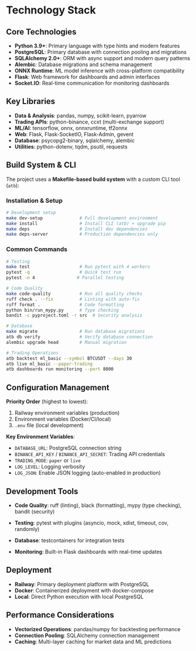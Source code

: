 # Technology Stack

## Core Technologies

- **Python 3.9+**: Primary language with type hints and modern features
- **PostgreSQL**: Primary database with connection pooling and migrations
- **SQLAlchemy 2.0+**: ORM with async support and modern query patterns
- **Alembic**: Database migrations and schema management
- **ONNX Runtime**: ML model inference with cross-platform compatibility
- **Flask**: Web framework for dashboards and admin interfaces
- **Socket.IO**: Real-time communication for monitoring dashboards

## Key Libraries

- **Data & Analysis**: pandas, numpy, scikit-learn, pyarrow
- **Trading APIs**: python-binance, ccxt (multi-exchange support)
- **ML/AI**: tensorflow, onnx, onnxruntime, tf2onnx
- **Web**: Flask, Flask-SocketIO, Flask-Admin, gevent
- **Database**: psycopg2-binary, sqlalchemy, alembic
- **Utilities**: python-dotenv, tqdm, psutil, requests

## Build System & CLI

The project uses a **Makefile-based build system** with a custom CLI tool (`atb`):


### Installation & Setup
```bash
# Development setup
make dev-setup              # Full development environment
make install                # Install CLI (atb) + upgrade pip
make deps                   # Install dev dependencies
make deps-server            # Production dependencies only
```

### Common Commands
```bash
# Testing
make test                   # Run pytest with 4 workers
pytest -q                   # Quick test run
pytest -n 4                # Parallel testing

# Code Quality
make code-quality           # Run all quality checks
ruff check . --fix          # Linting with auto-fix
ruff format .               # Code formatting
python bin/run_mypy.py      # Type checking
bandit -c pyproject.toml -r src  # Security analysis

# Database
make migrate                # Run database migrations
atb db verify               # Verify database connection
alembic upgrade head        # Manual migration

# Trading Operations
atb backtest ml_basic --symbol BTCUSDT --days 30
atb live ml_basic --paper-trading
atb dashboards run monitoring --port 8000
```

## Configuration Management

**Priority Order** (highest to lowest):
1. Railway environment variables (production)
2. Environment variables (Docker/CI/local)
3. `.env` file (local development)

**Key Environment Variables**:
- `DATABASE_URL`: PostgreSQL connection string
- `BINANCE_API_KEY` / `BINANCE_API_SECRET`: Trading API credentials
- `TRADING_MODE`: `paper` or `live`
- `LOG_LEVEL`: Logging verbosity
- `LOG_JSON`: Enable JSON logging (auto-enabled in production)

## Development Tools

- **Code Quality**: ruff (linting), black (formatting), mypy (type checking), bandit (security)

- **Testing**: pytest with plugins (asyncio, mock, xdist, timeout, cov, randomly)

- **Database**: testcontainers for integration tests
- **Monitoring**: Built-in Flask dashboards with real-time updates

## Deployment

- **Railway**: Primary deployment platform with PostgreSQL
- **Docker**: Containerized deployment with docker-compose
- **Local**: Direct Python execution with local PostgreSQL

## Performance Considerations

- **Vectorized Operations**: pandas/numpy for backtesting performance
- **Connection Pooling**: SQLAlchemy connection management
- **Caching**: Multi-layer caching for market data and ML predictions